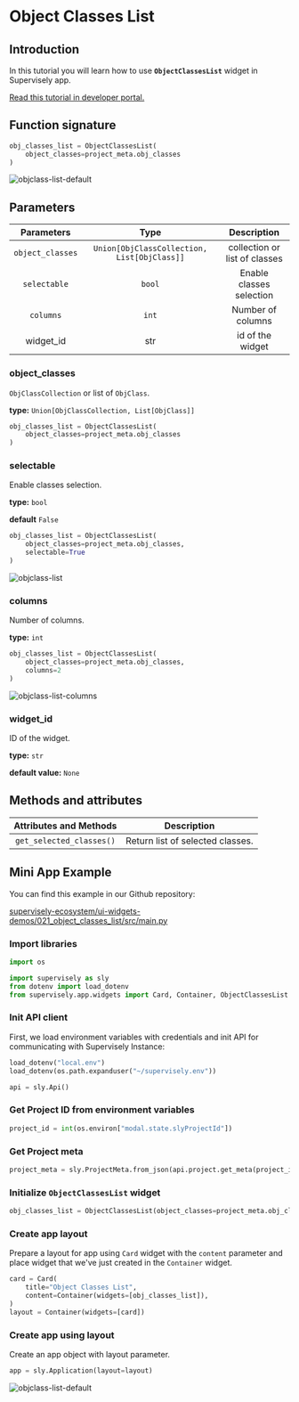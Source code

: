 # Object Classes List

## Introduction

In this tutorial you will learn how to use **`ObjectClassesList`** widget in Supervisely app.

[Read this tutorial in developer portal.](https://developer.supervise.ly/app-development/apps-with-gui/object-classes-list)

## Function signature

```python
obj_classes_list = ObjectClassesList(
    object_classes=project_meta.obj_classes
)
```

![objclass-list-default](https://user-images.githubusercontent.com/79905215/218096273-0a52cc67-0ba8-4886-95a0-660e61d6a4eb.png)

## Parameters

|    Parameters    |                    Type                     |          Description          |
| :--------------: | :-----------------------------------------: | :---------------------------: |
| `object_classes` | `Union[ObjClassCollection, List[ObjClass]]` | collection or list of classes |
|   `selectable`   |                   `bool`                    |   Enable classes selection    |
|    `columns`     |                    `int`                    |       Number of columns       |
|    widget_id     |                     str                     |       id of the widget        |

### object_classes

`ObjClassCollection` or list of `ObjClass`.

**type:** `Union[ObjClassCollection, List[ObjClass]]`

```python
obj_classes_list = ObjectClassesList(
    object_classes=project_meta.obj_classes
)
```

### selectable

Enable classes selection.

**type:** `bool`

**default** `False`

```python
obj_classes_list = ObjectClassesList(
    object_classes=project_meta.obj_classes,
    selectable=True
)
```

![objclass-list](https://user-images.githubusercontent.com/79905215/218092421-a4c996bb-9679-428b-899d-4bb29d570112.png)

### columns

Number of columns.

**type:** `int`

```python
obj_classes_list = ObjectClassesList(
    object_classes=project_meta.obj_classes,
    columns=2
)
```

![objclass-list-columns](https://user-images.githubusercontent.com/79905215/218098608-4c22b892-24a0-4b93-8da4-812e0c08d333.png)

### widget_id

ID of the widget.

**type:** `str`

**default value:** `None`

## Methods and attributes

|  Attributes and Methods  | Description                               |
| :----------------------: | ----------------------------------------- |
| `get_selected_classes()` | Return list of selected classes. |

## Mini App Example

You can find this example in our Github repository:

[supervisely-ecosystem/ui-widgets-demos/021_object_classes_list/src/main.py](https://github.com/supervisely-ecosystem/ui-widgets-demos/blob/master/021_object_classes_list/src/main.py)

### Import libraries

```python
import os

import supervisely as sly
from dotenv import load_dotenv
from supervisely.app.widgets import Card, Container, ObjectClassesList
```

### Init API client

First, we load environment variables with credentials and init API for communicating with Supervisely Instance:

```python
load_dotenv("local.env")
load_dotenv(os.path.expanduser("~/supervisely.env"))

api = sly.Api()
```

### Get Project ID from environment variables

```python
project_id = int(os.environ["modal.state.slyProjectId"])
```

### Get Project meta

```python
project_meta = sly.ProjectMeta.from_json(api.project.get_meta(project_id))
```

### Initialize `ObjectClassesList` widget

```python
obj_classes_list = ObjectClassesList(object_classes=project_meta.obj_classes)
```

### Create app layout

Prepare a layout for app using `Card` widget with the `content` parameter and place widget that we've just created in the `Container` widget.

```python
card = Card(
    title="Object Classes List",
    content=Container(widgets=[obj_classes_list]),
)
layout = Container(widgets=[card])
```

### Create app using layout

Create an app object with layout parameter.

```python
app = sly.Application(layout=layout)
```

![objclass-list-default](https://user-images.githubusercontent.com/79905215/218096273-0a52cc67-0ba8-4886-95a0-660e61d6a4eb.png)
